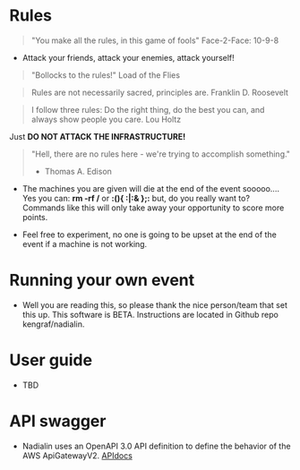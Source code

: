 # Rules
> "You make all the rules, in this game of fools"  Face-2-Face: 10-9-8
- Attack your friends, attack your enemies, attack yourself!

> "Bollocks to the rules!" Load of the Flies

> Rules are not necessarily sacred, principles are. Franklin D. Roosevelt

> I follow three rules: Do the right thing, do the best you can, and always show people you care. Lou Holtz

  Just __DO NOT ATTACK THE INFRASTRUCTURE!__

> "Hell, there are no rules here - we're trying to accomplish something."
> - Thomas A. Edison
- The machines you are given will die at the end of the event sooooo....  Yes you can: __rm -rf /__ or __:(){ :|:& };:__ but, do you really want to?  Commands like this will only take away your opportunity to score more points.

- Feel free to experiment, no one is going to be upset at the end of the event if a machine is not working.

# Running your own event
- Well you are reading this, so please thank the nice person/team that set this up.  This software is BETA.  Instructions are located in Github repo kengraf/nadialin.

# User guide
- TBD

# API swagger
- Nadialin uses an OpenAPI 3.0 API definition to define the behavior of the AWS ApiGatewayV2.
[APIdocs](/docs/swagger.html)

 
